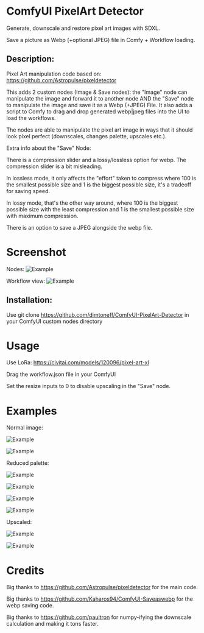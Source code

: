 # ComfyUI PixelArt Detector
Generate, downscale and restore pixel art images with SDXL.

Save a picture as Webp (+optional JPEG) file in Comfy + Workflow loading.

## Description:
Pixel Art manipulation code based on: https://github.com/Astropulse/pixeldetector

This adds 2 custom nodes (Image & Save nodes): the "Image" node can manipulate the image and forward it to another node AND the "Save" node to manipulate the image and save it as a Webp (+JPEG) File. It also adds a script to Comfy to drag and drop generated webp|jpeg files into the UI to load the workflows.

The nodes are able to manipulate the pixel art image in ways that it should look pixel perfect (downscales, changes palette, upscales etc.).

Extra info about the "Save" Node:

There is a compression slider and a lossy/lossless option for webp. The compression slider is a bit misleading.

In lossless mode, it only affects the "effort" taken to compress where 100 is the smallest possible size and 1 is the biggest possible size, it's a tradeoff for saving speed.

In lossy mode, that's the other way around, where 100 is the biggest possible size with the least compression and 1 is the smallest possible size with maximum compression.

There is an option to save a JPEG alongside the webp file.

# Screenshot

Nodes:
![Example](./nodes.PNG)

Workflow view:
![Example](./plugin.PNG)

## Installation: 

Use git clone https://github.com/dimtoneff/ComfyUI-PixelArt-Detector in your ComfyUI custom nodes directory

# Usage

Use LoRa: https://civitai.com/models/120096/pixel-art-xl

Drag the workflow.json file in your ComfyUI

Set the resize inputs to 0 to disable upscaling in the "Save" node.

# Examples

Normal image:

![Example](./examples/PixelArtSave_00005_.webp)

![Example](./examples/PixelArt_00024_.jpeg)

Reduced palette:

![Example](./examples/Image_00005_.webp)

![Example](./examples/PixelArt_00021_.webp)

![Example](./examples/Image_Reduced_256_00011_.webp)

![Example](./examples/Image_Reduced_256_00004_.webp)

Upscaled:

![Example](./examples/Image_Upscaled_00004_.webp)

![Example](./examples/Image_Upscaled_00012_.webp)

# Credits
Big thanks to https://github.com/Astropulse/pixeldetector for the main code.

Big thanks to https://github.com/Kaharos94/ComfyUI-Saveaswebp for the webp saving code.

Big thanks to https://github.com/paultron for numpy-ifying the downscale calculation and making it tons faster.

